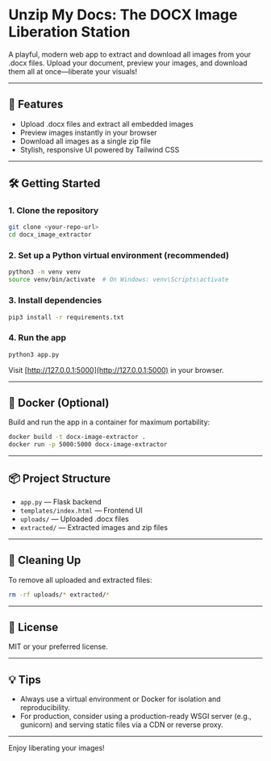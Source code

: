 # Unzip My Docs: The DOCX Image Liberation Station

A playful, modern web app to extract and download all images from your .docx files. Upload your document, preview your images, and download them all at once—liberate your visuals!

---

## 🚀 Features
- Upload .docx files and extract all embedded images
- Preview images instantly in your browser
- Download all images as a single zip file
- Stylish, responsive UI powered by Tailwind CSS

---

## 🛠️ Getting Started

### 1. Clone the repository
```bash
git clone <your-repo-url>
cd docx_image_extractor
```

### 2. Set up a Python virtual environment (recommended)
```bash
python3 -m venv venv
source venv/bin/activate  # On Windows: venv\Scripts\activate
```

### 3. Install dependencies
```bash
pip3 install -r requirements.txt
```

### 4. Run the app
```bash
python3 app.py
```
Visit [http://127.0.0.1:5000](http://127.0.0.1:5000) in your browser.

---

## 🐳 Docker (Optional)

Build and run the app in a container for maximum portability:

```bash
docker build -t docx-image-extractor .
docker run -p 5000:5000 docx-image-extractor
```

---

## 📦 Project Structure

- `app.py` — Flask backend
- `templates/index.html` — Frontend UI
- `uploads/` — Uploaded .docx files
- `extracted/` — Extracted images and zip files

---

## 🧹 Cleaning Up

To remove all uploaded and extracted files:
```bash
rm -rf uploads/* extracted/*
```

---

## 📝 License
MIT or your preferred license.

---

## 💡 Tips
- Always use a virtual environment or Docker for isolation and reproducibility.
- For production, consider using a production-ready WSGI server (e.g., gunicorn) and serving static files via a CDN or reverse proxy.

---

Enjoy liberating your images!